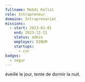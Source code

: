 ```yaml
---
fullname: Mehdi Kellal
role: Intrapreneur
domaine: Intraprenariat
missions:
  - start: 2023-01-01
    end: 2023-12-31
    status: admin
    employer: DINUM
    startups:
      - cnr
badges:
  - segur
---
```

éveillé le jour, tente de dormir la nuit.